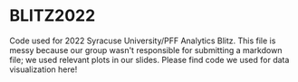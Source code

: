 # BLITZ2022
Code used for 2022 Syracuse University/PFF Analytics Blitz. This file is messy because our group wasn't responsible for submitting a markdown file; we used relevant plots in our slides. Please find code we used for data visualization here!
